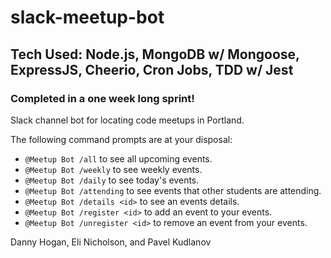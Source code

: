 # slack-meetup-bot
## Tech Used: Node.js, MongoDB w/ Mongoose, ExpressJS, Cheerio, Cron Jobs, TDD w/ Jest

### Completed in a one week long sprint!

Slack channel bot for locating code meetups in Portland.

The following command prompts are at your disposal:

  - `@Meetup Bot /all` to see all upcoming events.
  - `@Meetup Bot /weekly` to see weekly events.
  - `@Meetup Bot /daily` to see today's events.
  - `@Meetup Bot /attending` to see events that other students are attending.
  - `@Meetup Bot /details <id>` to see an events details.
  - `@Meetup Bot /register <id>` to add an event to your events.
  - `@Meetup Bot /unregister <id>` to remove an event from your events.

Danny Hogan, Eli Nicholson, and Pavel Kudlanov
